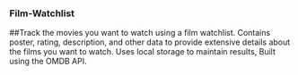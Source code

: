 ### Film-Watchlist

##Track the movies you want to watch using a film watchlist. Contains poster, rating, description, and other data to provide extensive details about the films you want to watch. Uses local storage to maintain results, Built using the OMDB API. 

